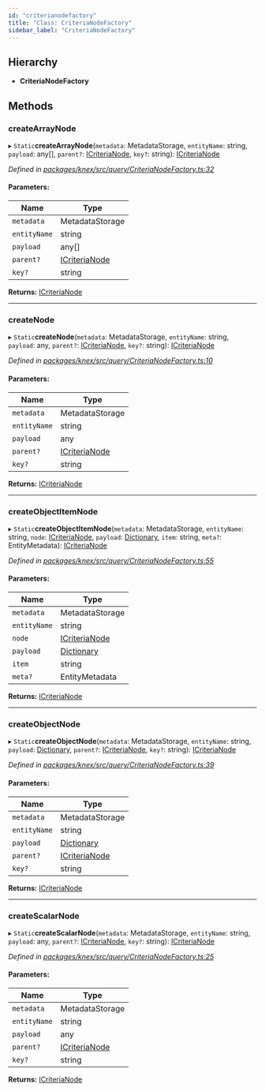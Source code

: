```yaml
---
id: "criterianodefactory"
title: "Class: CriteriaNodeFactory"
sidebar_label: "CriteriaNodeFactory"
---
```


## Hierarchy

* **CriteriaNodeFactory**

## Methods

### createArrayNode

▸ `Static`**createArrayNode**(`metadata`: MetadataStorage, `entityName`: string, `payload`: any[], `parent?`: [ICriteriaNode](../interfaces/icriterianode.md), `key?`: string): [ICriteriaNode](../interfaces/icriterianode.md)

*Defined in [packages/knex/src/query/CriteriaNodeFactory.ts:32](https://github.com/mikro-orm/mikro-orm/blob/4249b052e/packages/knex/src/query/CriteriaNodeFactory.ts#L32)*

#### Parameters:

Name | Type |
------ | ------ |
`metadata` | MetadataStorage |
`entityName` | string |
`payload` | any[] |
`parent?` | [ICriteriaNode](../interfaces/icriterianode.md) |
`key?` | string |

**Returns:** [ICriteriaNode](../interfaces/icriterianode.md)

___

### createNode

▸ `Static`**createNode**(`metadata`: MetadataStorage, `entityName`: string, `payload`: any, `parent?`: [ICriteriaNode](../interfaces/icriterianode.md), `key?`: string): [ICriteriaNode](../interfaces/icriterianode.md)

*Defined in [packages/knex/src/query/CriteriaNodeFactory.ts:10](https://github.com/mikro-orm/mikro-orm/blob/4249b052e/packages/knex/src/query/CriteriaNodeFactory.ts#L10)*

#### Parameters:

Name | Type |
------ | ------ |
`metadata` | MetadataStorage |
`entityName` | string |
`payload` | any |
`parent?` | [ICriteriaNode](../interfaces/icriterianode.md) |
`key?` | string |

**Returns:** [ICriteriaNode](../interfaces/icriterianode.md)

___

### createObjectItemNode

▸ `Static`**createObjectItemNode**(`metadata`: MetadataStorage, `entityName`: string, `node`: [ICriteriaNode](../interfaces/icriterianode.md), `payload`: [Dictionary](../index.md#dictionary), `item`: string, `meta?`: EntityMetadata): [ICriteriaNode](../interfaces/icriterianode.md)

*Defined in [packages/knex/src/query/CriteriaNodeFactory.ts:55](https://github.com/mikro-orm/mikro-orm/blob/4249b052e/packages/knex/src/query/CriteriaNodeFactory.ts#L55)*

#### Parameters:

Name | Type |
------ | ------ |
`metadata` | MetadataStorage |
`entityName` | string |
`node` | [ICriteriaNode](../interfaces/icriterianode.md) |
`payload` | [Dictionary](../index.md#dictionary) |
`item` | string |
`meta?` | EntityMetadata |

**Returns:** [ICriteriaNode](../interfaces/icriterianode.md)

___

### createObjectNode

▸ `Static`**createObjectNode**(`metadata`: MetadataStorage, `entityName`: string, `payload`: [Dictionary](../index.md#dictionary), `parent?`: [ICriteriaNode](../interfaces/icriterianode.md), `key?`: string): [ICriteriaNode](../interfaces/icriterianode.md)

*Defined in [packages/knex/src/query/CriteriaNodeFactory.ts:39](https://github.com/mikro-orm/mikro-orm/blob/4249b052e/packages/knex/src/query/CriteriaNodeFactory.ts#L39)*

#### Parameters:

Name | Type |
------ | ------ |
`metadata` | MetadataStorage |
`entityName` | string |
`payload` | [Dictionary](../index.md#dictionary) |
`parent?` | [ICriteriaNode](../interfaces/icriterianode.md) |
`key?` | string |

**Returns:** [ICriteriaNode](../interfaces/icriterianode.md)

___

### createScalarNode

▸ `Static`**createScalarNode**(`metadata`: MetadataStorage, `entityName`: string, `payload`: any, `parent?`: [ICriteriaNode](../interfaces/icriterianode.md), `key?`: string): [ICriteriaNode](../interfaces/icriterianode.md)

*Defined in [packages/knex/src/query/CriteriaNodeFactory.ts:25](https://github.com/mikro-orm/mikro-orm/blob/4249b052e/packages/knex/src/query/CriteriaNodeFactory.ts#L25)*

#### Parameters:

Name | Type |
------ | ------ |
`metadata` | MetadataStorage |
`entityName` | string |
`payload` | any |
`parent?` | [ICriteriaNode](../interfaces/icriterianode.md) |
`key?` | string |

**Returns:** [ICriteriaNode](../interfaces/icriterianode.md)
